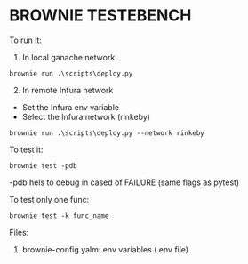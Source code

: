 # BROWNIE TESTEBENCH

To run it:

1. In local ganache network
```
brownie run .\scripts\deploy.py
```
2. In remote Infura network

- Set the Infura env variable
- Select the Infura network (rinkeby)
```
brownie run .\scripts\deploy.py --network rinkeby
```

To test it:
```
brownie test -pdb
```
-pdb hels to debug in cased of FAILURE (same flags as pytest)

To test only one func:
```
brownie test -k func_name
```

Files:

1. brownie-config.yalm: env variables (.env file)